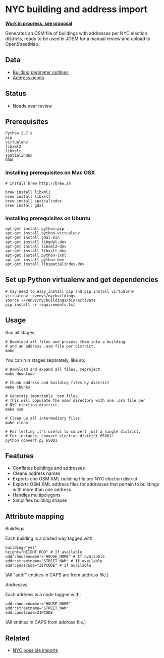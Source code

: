 NYC building and address import
==============================

**[Work in progress, see proposal](http://wiki.openstreetmap.org/wiki/Import/Catalogue/NYC_Buildings_Addresses)**

Generates an OSM file of buildings with addresses per NYC election districts,
ready to be used in JOSM for a manual review and upload to OpenStreetMap.

## Data

- [Building perimeter outlines](https://dl.dropboxusercontent.com/u/479174/NYC/BUILDING_7_25_13.zip)
- [Address points](https://dl.dropboxusercontent.com/u/479174/NYC/NYC_AddressPoint.zip)

## Status

- Needs peer review

## Prerequisites 

    Python 2.7.x
    pip
    virtualenv
    libxml2
    libxslt
    spatialindex
    GDAL

### Installing prerequisites on Mac OSX
  
    # install brew http://brew.sh

    brew install libxml2 
    brew install libxslt 
    brew install spatialindex 
    brew install gdal 

### Installing prerequisites on Ubuntu

    apt-get install python-pip
    apt-get install python-virtualenv
    apt-get install gdal-bin
    apt-get install libgdal-dev
    apt-get install libxml2-dev
    apt-get install libxslt-dev
    apt-get install python-lxml
    apt-get install python-dev
    apt-get install libspatialindex-dev

## Set up Python virtualenv and get dependencies
    # may need to easy_install pip and pip install virtualenv 
    virtualenv ~/venvs/nycbuildings
    source ~/venvs/nycbuildings/bin/activate 
    pip install -r requirements.txt


## Usage

Run all stages:

    # Download all files and process them into a building
    # and an address .osm file per district.
    make

You can run stages separately, like so:

    # Download and expand all files, reproject
    make download

    # Chunk address and building files by district
    make chunks

    # Generate importable .osm files.
    # This will populate the osm/ directory with one .osm file per
    # NYC election district.
    make osm

    # Clean up all intermediary files:
    make clean

    # For testing it's useful to convert just a single district.
    # For instance, convert election district 65001:
    python convert.py 65001


## Features

- Conflates buildings and addresses
- Cleans address names
- Exports one OSM XML building file per NYC election district
- Exports OSM XML address files for addresses that pertain to buildings with
  more than one address
- Handles multipolygons
- Simplifies building shapes

## Attribute mapping

*Buildings*

Each building is a closed way tagged with:

    building="yes"
    height="HEIGHT_ROO" # If available
    addr:housenumber="HOUSE_NUMB" # If available
    addr:streetname="STREET_NAM" # If available
    addr:postcode="ZIPCODE" # If available

(All "addr" entities in CAPS are from address file.)

*Addresses*

Each address is a node tagged with:

    addr:housenumber="HOUSE_NUMB"
    addr:streetname="STREET_NAM"
    addr:postcode=ZIPCODE

(All entities in CAPS from address file.)

## Related

- [NYC possible imports](http://wiki.openstreetmap.org/wiki/New_York,_New_York#Possible_Imports)
